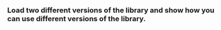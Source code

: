 ### Load two different versions of the library and show how you can use different versions of the library.
